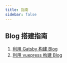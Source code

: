 ```yaml
---
title: 指南
sidebar: false
---
```


## Blog 搭建指南

1. [利用 Gatsby 构建 Blog](./hello-world-gatsby)
2. [利用 vuepress 构建 Blog](./hello-world-vuepress)
